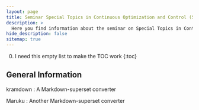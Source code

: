 ```yaml
---
layout: page
title: Seminar Special Topics in Continuous Optimization and Control (SS 22)
description: >
  Here you find information about the seminar on Special Topics in Continuous Optimization and Control in the summer term 2022.
hide_description: false
sitemap: true
---
```


0. I need this empty list to make the TOC work
{:toc}

## General Information

kramdown
: A Markdown-superset converter

Maruku
:     Another Markdown-superset converter

